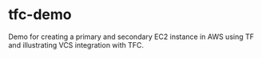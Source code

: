 # tfc-demo
Demo for creating a primary and secondary EC2 instance in AWS using TF and illustrating VCS integration with TFC.

